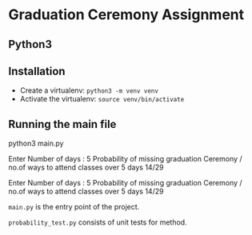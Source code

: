 # Graduation Ceremony Assignment


## Python3 



## Installation

- Create a virtualenv: `python3 -m venv venv`
- Activate the virtualenv: `source venv/bin/activate`


## Running the main file

python3 main.py

Enter Number of days :
5
Probability of missing graduation Ceremony / no.of ways to attend classes over 5 days
14/29

Enter Number of days :
5
Probability of missing graduation Ceremony / no.of ways to attend classes over 5 days
14/29



```main.py``` is the entry point of the project. 


```probability_test.py``` consists of unit tests for method.
